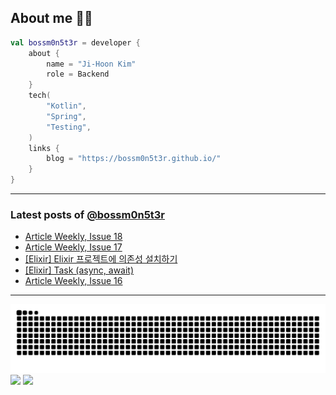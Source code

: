 ## About me 🧑‍💻

```kotlin
val bossm0n5t3r = developer {
    about {
        name = "Ji-Hoon Kim"
        role = Backend
    }
    tech(
        "Kotlin",
        "Spring",
        "Testing",
    )
    links {
        blog = "https://bossm0n5t3r.github.io/"
    }
}
```

---

### Latest posts of [@bossm0n5t3r](https://github.com/bossm0n5t3r)

<!-- BLOG-POST-LIST:START -->
- [Article Weekly, Issue 18](https://bossm0n5t3r.github.io/posts/article-weekly-18/)
- [Article Weekly, Issue 17](https://bossm0n5t3r.github.io/posts/article-weekly-17/)
- [[Elixir] Elixir 프로젝트에 의존성 설치하기](https://bossm0n5t3r.github.io/posts/adding-dependencies-in-elixir/)
- [[Elixir] Task &lpar;async, await&rpar;](https://bossm0n5t3r.github.io/posts/elixir-task/)
- [Article Weekly, Issue 16](https://bossm0n5t3r.github.io/posts/article-weekly-16/)
<!-- BLOG-POST-LIST:END -->

---

![](https://raw.githubusercontent.com/bossm0n5t3r/bossm0n5t3r/output/github-snake.svg)
![](https://streak-stats.demolab.com?user=bossm0n5t3r)
![](https://projecteuler.net/profile/bossm0n5t3r.png)
